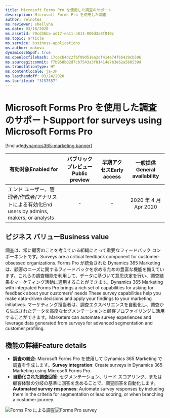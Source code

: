 ```yaml
---
title: Microsoft Forms Pro を使用した調査のサポート
description: Microsoft Forms Pro を使用した調査
author: relnotes
ms.reviewer: shellyha
ms.date: 03/18/2020
ms.assetid: 70cd36ba-ad17-ea11-a811-000d3a8f010c
ms.topic: article
ms.service: business-applications
ms.author: makova
dynamics365pdf: true
ms.openlocfilehash: 17cecb4dc2f6f99d516a2cf414e74f6b429cb506
ms.sourcegitcommit: f7b958b02d7cb7543a3f81414e7b3e62a5b8539d
ms.translationtype: HT
ms.contentlocale: ja-JP
ms.lasthandoff: 03/24/2020
ms.locfileid: "3157557"
---
```

# <a name="support-for-surveys-using-microsoft-forms-pro"></a><span data-ttu-id="08939-103">Microsoft Forms Pro を使用した調査のサポート</span><span class="sxs-lookup"><span data-stu-id="08939-103">Support for surveys using Microsoft Forms Pro</span></span>
[!include[dynamics365-marketing banner](../includes/dynamics365-marketing.md)]

| <span data-ttu-id="08939-104">有効対象</span><span class="sxs-lookup"><span data-stu-id="08939-104">Enabled for</span></span>    |  <span data-ttu-id="08939-105">パブリック プレビュー</span><span class="sxs-lookup"><span data-stu-id="08939-105">Public preview</span></span> | <span data-ttu-id="08939-106">早期アクセス</span><span class="sxs-lookup"><span data-stu-id="08939-106">Early access</span></span> | <span data-ttu-id="08939-107">一般提供</span><span class="sxs-lookup"><span data-stu-id="08939-107">General availability</span></span> | 
| ---------- | :----------: |:----------: |:----------: |
|<span data-ttu-id="08939-108">エンド ユーザー、管理者/作成者/アナリストによる有効化</span><span class="sxs-lookup"><span data-stu-id="08939-108">End users by admins, makers, or analysts</span></span>|-|-| <span data-ttu-id="08939-109">2020 年 4 月</span><span class="sxs-lookup"><span data-stu-id="08939-109">Apr 2020</span></span>|


## <a name="business-value"></a><span data-ttu-id="08939-110">ビジネス バリュー</span><span class="sxs-lookup"><span data-stu-id="08939-110">Business value</span></span>
<!-- bv start -->
<span data-ttu-id="08939-111">調査は、常に顧客のことを考えている組織にとって重要なフィードバック コンポーネントです。</span><span class="sxs-lookup"><span data-stu-id="08939-111">Surveys are a critical feedback component for customer-obsessed organizations.</span></span> <span data-ttu-id="08939-112">Forms Pro が統合された Dynamics 365 Marketing は、顧客のニーズに関するフィードバックを求めるための豊富な機能を備えています。これらの調査機能を利用して、データに基づいて意思決定を行い、調査結果をマーケティング活動に適用することができます。</span><span class="sxs-lookup"><span data-stu-id="08939-112">Dynamics 365 Marketing with integrated Forms Pro brings a rich set of capabilities for asking for feedback about your customers' needs These survey capabilities help you make data-driven decisions and apply your findings to your marketing initiatives.</span></span> <span data-ttu-id="08939-113">マーケティング担当者は、調査エクスペリエンスを自動化し、調査から生成されたデータを高度なセグメンテーションと顧客プロファイリングに活用することができます。</span><span class="sxs-lookup"><span data-stu-id="08939-113">Marketers can automate survey experiences and leverage data generated from surveys for advanced segmentation and customer profiling.</span></span>
<!-- bv end -->



## <a name="feature-details"></a><span data-ttu-id="08939-114">機能の詳細</span><span class="sxs-lookup"><span data-stu-id="08939-114">Feature details</span></span>
<!--feature detail start -->
- <span data-ttu-id="08939-115">**調査の統合**: Microsoft Forms Pro を使用して Dynamics 365 Marketing で調査を作成します。</span><span class="sxs-lookup"><span data-stu-id="08939-115">**Survey integration**: Create surveys in Dynamics 365 Marketing using Microsoft Forms Pro.</span></span>
- <span data-ttu-id="08939-116">**自動化された調査回答**: セグメンテーション、リード スコアリング、または顧客体験の分岐の基準に回答を含めることで、調査回答を自動化します。</span><span class="sxs-lookup"><span data-stu-id="08939-116">**Automated survey responses**: Automate survey responses by including them in the criteria for segmentation or lead scoring, or when branching a customer journey.</span></span>
<!--feature detail end -->

<span data-ttu-id="08939-117">![Forms Pro による調査](media/formspro.png "Forms Pro による調査")</span><span class="sxs-lookup"><span data-stu-id="08939-117">![Forms Pro survey](media/formspro.png "Forms Pro survey")</span></span>
<!-- Picture 1 -->








